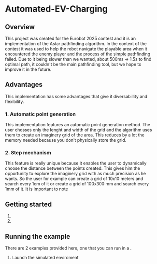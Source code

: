 # Automated-EV-Charging
## Overview
This project was created for the Eurobot 2025 contest and it is an implementation of the Astar pathfinding algorithm. In the context of the contest it was used to help the robot navigate the playable area when it encountered
the enemy player and the process of the simple pathfinding failed. Due to it being slower than we wanted, about 500ms -> 1.5s to find optimal path, it couldn't be the main pathfinding tool, but we hope to improve it in the future. <br>

## Advantages
This implementation has some advantages that give it diversabillity and flexibility.
### 1. Automatic point generation
This implementation features an automatic point generation method. The user chosses only the lenght and width of the grid and the algorithm uses them to create an imaginery grid of the area. This reduces by a lot the memory needed because you don't physically store the grid.
### 2. Step mechanism
This feature is really unique because it enables the user to dynamically choose the distance between the points created. This gives him the opportunity to explore the imaginery grid with as much precision as he wants. So the user for example can create a grid of 10x10 meters and search every 1cm of it or create a grid of 100x300 mm and search every 1mm of it. It is important to note


## Getting started
1. 

2. 

## Running the example
There are 2 examples provided here, one that you can run in a .<br>

1. Launch the simulated enviroment
